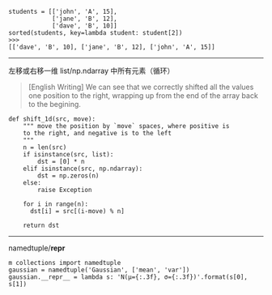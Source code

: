 ```
students = [['john', 'A', 15],
            ['jane', 'B', 12],
            ['dave', 'B', 10]]
sorted(students, key=lambda student: student[2]) 
>>>
[['dave', 'B', 10], ['jane', 'B', 12], ['john', 'A', 15]]
```

---
左移或右移一维 list/np.ndarray 中所有元素（循环）

> [English Writing] We can see that we correctly shifted all the values one position to the right,
wrapping up from the end of the array back to the begining.

```
def shift_1d(src, move):
    """ move the position by `move` spaces, where positive is 
    to the right, and negative is to the left
    """
    n = len(src)
    if isinstance(src, list):
        dst = [0] * n
    elif isinstance(src, np.ndarray):
        dst = np.zeros(n)
    else:
        raise Exception

    for i in range(n):
      dst[i] = src[(i-move) % n]
    
    return dst
```

---
namedtuple/__repr__
```
m collections import namedtuple
gaussian = namedtuple('Gaussian', ['mean', 'var'])
gaussian.__repr__ = lambda s: 'Ν(μ={:.3f}, σ={:.3f})'.format(s[0], s[1])
```
